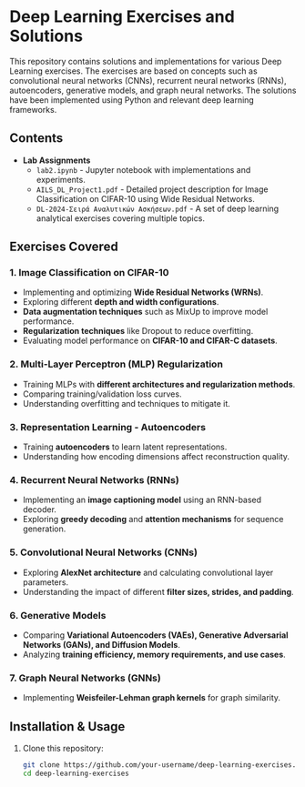 # Deep Learning Exercises and Solutions

This repository contains solutions and implementations for various Deep Learning exercises. The exercises are based on concepts such as convolutional neural networks (CNNs), recurrent neural networks (RNNs), autoencoders, generative models, and graph neural networks. The solutions have been implemented using Python and relevant deep learning frameworks.

## Contents

- **Lab Assignments**
  - `lab2.ipynb` - Jupyter notebook with implementations and experiments.
  - `AILS_DL_Project1.pdf` - Detailed project description for Image Classification on CIFAR-10 using Wide Residual Networks.
  - `DL-2024-Σειρά Αναλυτικών Ασκήσεων.pdf` - A set of deep learning analytical exercises covering multiple topics.

## Exercises Covered

### 1. Image Classification on CIFAR-10
- Implementing and optimizing **Wide Residual Networks (WRNs)**.
- Exploring different **depth and width configurations**.
- **Data augmentation techniques** such as MixUp to improve model performance.
- **Regularization techniques** like Dropout to reduce overfitting.
- Evaluating model performance on **CIFAR-10 and CIFAR-C datasets**.

### 2. Multi-Layer Perceptron (MLP) Regularization
- Training MLPs with **different architectures and regularization methods**.
- Comparing training/validation loss curves.
- Understanding overfitting and techniques to mitigate it.

### 3. Representation Learning - Autoencoders
- Training **autoencoders** to learn latent representations.
- Understanding how encoding dimensions affect reconstruction quality.

### 4. Recurrent Neural Networks (RNNs)
- Implementing an **image captioning model** using an RNN-based decoder.
- Exploring **greedy decoding** and **attention mechanisms** for sequence generation.

### 5. Convolutional Neural Networks (CNNs)
- Exploring **AlexNet architecture** and calculating convolutional layer parameters.
- Understanding the impact of different **filter sizes, strides, and padding**.

### 6. Generative Models
- Comparing **Variational Autoencoders (VAEs), Generative Adversarial Networks (GANs), and Diffusion Models**.
- Analyzing **training efficiency, memory requirements, and use cases**.

### 7. Graph Neural Networks (GNNs)
- Implementing **Weisfeiler-Lehman graph kernels** for graph similarity.

## Installation & Usage

1. Clone this repository:
   ```bash
   git clone https://github.com/your-username/deep-learning-exercises.git
   cd deep-learning-exercises
